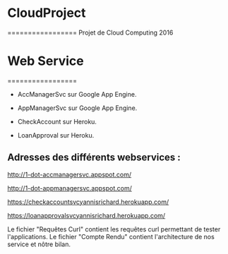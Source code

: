 # CloudProject
================= 
Projet de Cloud Computing 2016

# Web Service
================= 

- AccManagerSvc sur Google App Engine.

- AppManagerSvc sur Google App Engine.

- CheckAccount sur Heroku.

- LoanApproval sur Heroku.


Adresses des différents webservices :
-----------------------

http://1-dot-accmanagersvc.appspot.com/

http://1-dot-appmanagersvc.appspot.com/

https://checkaccountsvcyannisrichard.herokuapp.com/

https://loanapprovalsvcyannisrichard.herokuapp.com/

Le fichier "Requêtes Curl" contient les requêtes curl permettant de tester l'applications.
Le fichier "Compte Rendu" contient l'architecture de nos service et nôtre bilan.
